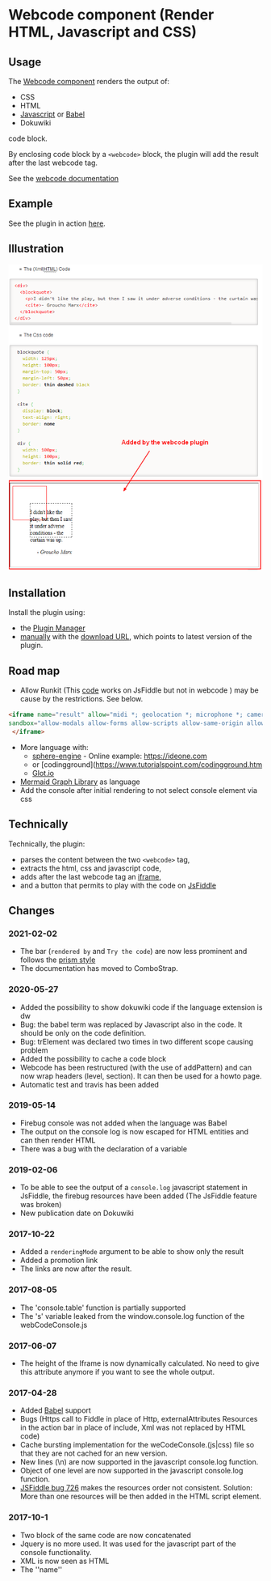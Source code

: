 # Webcode component (Render HTML, Javascript and CSS)

## Usage

The [Webcode component](https://combostrap.com/webcode)  renders the output of:

  * CSS
  * HTML
  * [Javascript](#javascript) or [Babel](#babel)
  * Dokuwiki

code block.

By enclosing code block by a `<webcode>` block, the plugin will add the result after the last webcode tag.

See the [webcode documentation](https://combostrap.com/webcode)

## Example

See the plugin in action [here](https://combostrap.com/webcode).

## Illustration

![The illustration](images/webcode_plugin_illustration.png "Webcode Illustration")

## Installation

Install the plugin using:

  * the [Plugin Manager](https://www.dokuwiki.org/plugin:plugin)
  * [manually](https://www.dokuwiki.org/plugin:Plugins) with the [download URL](http://github.com/gerardnico/dokuwiki-plugin-webcode/zipball/master), which points to latest version of the plugin.



## Road map

  * Allow Runkit (This [code](https://gerardnico.com/web/javascript/node/script#browser) works on JsFiddle but not in webcode ) may be cause by the restrictions. See below.
```html
<iframe name="result" allow="midi *; geolocation *; microphone *; camera *; encrypted-media *;"
sandbox="allow-modals allow-forms allow-scripts allow-same-origin allow-popups allow-top-navigation-by-user-activation" allowfullscreen="" allowpaymentrequest="" frameborder="0" src="">
 </iframe>
```
  * More language with:
     * [sphere-engine](https://developer.sphere-engine.com/api/compilers) - Online example: https://ideone.com
     * or [codingground](https://www.tutorialspoint.com/codingground.htm
     * [Glot.io](https://github.com/prasmussen/glot)
  * [Mermaid Graph Library](https://mermaidjs.github.io) as language
  * Add the console after initial rendering to not select console element via css

## Technically

Technically, the plugin:

  * parses the content between the two `<webcode>` tag,
  * extracts the html, css and javascript code,
  * adds after the last webcode tag an [iframe](https://docs.webplatform.org/wiki/html/elements/iframe),
  * and a button that permits to play with the code on [JsFiddle](https://jsfiddle.net)


## Changes

### 2021-02-02

  * The bar (`rendered by` and `Try the code`) are now less prominent and follows the [prism style](https://prismjs.com/plugins/toolbar/)
  * The documentation has moved to ComboStrap.

### 2020-05-27

  * Added the possibility to show dokuwiki code if the language extension is dw
  * Bug: the babel term was replaced by Javascript also in the code. It should be only on the code definition.
  * Bug: trElement was declared two times in two different scope causing problem
  * Added the possibility to cache a code block
  * Webcode has been restructured (with the use of addPattern) and can now wrap headers (level, section). It can then be used for a howto page.
  * Automatic test and travis has been added

### 2019-05-14

  * Firebug console was not added when the language was Babel
  * The output on the console log is now escaped for HTML entities and can then render HTML
  * There was a bug with the declaration of a variable

### 2019-02-06

  * To be able to see the output of a `console.log` javascript statement in JsFiddle, the firebug resources have been added (The JsFiddle feature was broken)
  * New publication date on Dokuwiki

### 2017-10-22

  * Added a `renderingMode` argument to be able to show only the result
  * Added a promotion link
  * The links are now after the result.
### 2017-08-05

  * The 'console.table' function is partially supported
  * The 's' variable leaked from the window.console.log function of the webCodeConsole.js

### 2017-06-07

  * The height of the Iframe is now dynamically calculated. No need to give this attribute anymore if you want to see the whole output.

### 2017-04-28

  * Added [Babel](https://babeljs.io/) support
  * Bugs (Https call to Fiddle in place of Http, externalAttributes Resources in the action bar in place of include, Xml was not replaced by HTML code)
  * Cache bursting implementation for the weCodeConsole.(js|css) file so that they are not cached for an new version.
  * New lines (\n) are now supported in the javascript console.log function.
  * Object of one level are now supported in the javascript console.log function.
  * [JSFiddle bug 726](https://github.com/jsfiddle/jsfiddle-issues/issues/726) makes the resources order not consistent. Solution: More than one resources will be then added in the HTML script element.
### 2017-10-1
  * Two block of the same code are now concatenated
  * Jquery is no more used. It was used for the javascript part of the console functionality.
  * XML is now seen as HTML
  * The ''name''
